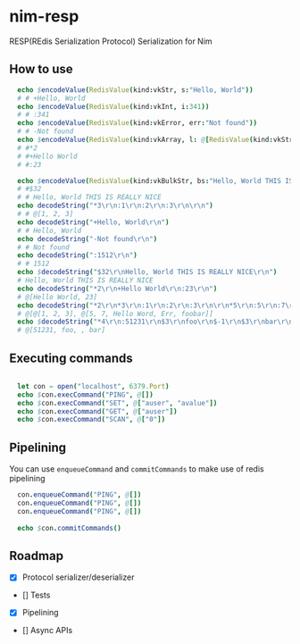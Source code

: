# nim-resp

RESP(REdis Serialization Protocol) Serialization for Nim

## How to use 

```nim
  echo $encodeValue(RedisValue(kind:vkStr, s:"Hello, World"))
  # # +Hello, World
  echo $encodeValue(RedisValue(kind:vkInt, i:341))
  # # :341
  echo $encodeValue(RedisValue(kind:vkError, err:"Not found"))
  # # -Not found
  echo $encodeValue(RedisValue(kind:vkArray, l: @[RedisValue(kind:vkStr, s:"Hello World"), RedisValue(kind:vkInt, i:23)]  ))
  # #*2
  # #+Hello World
  # #:23

  echo $encodeValue(RedisValue(kind:vkBulkStr, bs:"Hello, World THIS IS REALLY NICE"))
  # #$32
  # # Hello, World THIS IS REALLY NICE  
  echo decodeString("*3\r\n:1\r\n:2\r\n:3\r\n\r\n")
  # # @[1, 2, 3]
  echo decodeString("+Hello, World\r\n")
  # # Hello, World
  echo decodeString("-Not found\r\n")
  # # Not found
  echo decodeString(":1512\r\n")
  # # 1512
  echo $decodeString("$32\r\nHello, World THIS IS REALLY NICE\r\n")
  # Hello, World THIS IS REALLY NICE
  echo decodeString("*2\r\n+Hello World\r\n:23\r\n")
  # @[Hello World, 23]
  echo decodeString("*2\r\n*3\r\n:1\r\n:2\r\n:3\r\n\r\n*5\r\n:5\r\n:7\r\n+Hello Word\r\n-Err\r\n$6\r\nfoobar\r\n")
  # @[@[1, 2, 3], @[5, 7, Hello Word, Err, foobar]]
  echo $decodeString("*4\r\n:51231\r\n$3\r\nfoo\r\n$-1\r\n$3\r\nbar\r\n")
  # @[51231, foo, , bar]
```

## Executing commands
```nim

  let con = open("localhost", 6379.Port)
  echo $con.execCommand("PING", @[])
  echo $con.execCommand("SET", @["auser", "avalue"])
  echo $con.execCommand("GET", @["auser"])
  echo $con.execCommand("SCAN", @["0"])

```
## Pipelining
You can use `enqueueCommand` and `commitCommands` to make use of redis pipelining
```nim
  con.enqueueCommand("PING", @[])
  con.enqueueCommand("PING", @[])
  con.enqueueCommand("PING", @[])
  
  echo $con.commitCommands()
```

## Roadmap

- [X] Protocol serializer/deserializer
- [] Tests
- [X] Pipelining
- [] Async APIs

